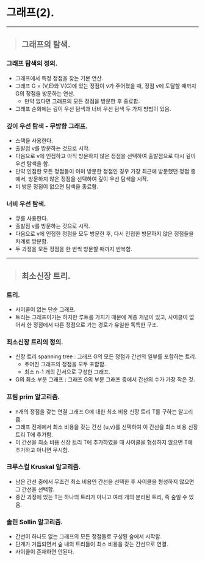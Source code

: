 
# 그래프(2).

-------------------------------------------------------------------------------------------------------------

> ## 그래프의 탐색.

### 그래프 탐색의 정의.
- 그래프에서 특정 정점을 찾는 기본 연산.
- 그래프 G = (V,E)와 V(G)에 있는 정점이 v가 주어졌을 때, 정점 v에 도달할 때까지 G의 정점을 방문하는 연산.
  - 만약 없다면 그래프의 모든 정점을 방문한 후 종료함. 
- 그래프 순회에는 깊이 우선 탐색과 너비 우선 탐색 두 가지 방법이 있음.

### 깊이 우선 탐색 - 무방향 그래프.
- 스택을 사용한다.
- 출발점 v를 방문하는 것으로 시작.
- 다음으로 v에 인접하고 아직 방문하지 않은 정점을 선택하여 출발점으로 다시 깊이 우선 탐색을 함.
- 만약 인접한 모든 정점들이 이미 방문한 정점인 경우 가장 최근에 방문했던 정점 중에서, 방문하지 않은 정점을 선택하여 깊이 우선 탐색을 시작.
- 미 방문 정점이 없으면 탐색을 종료함.

### 너비 우선 탐색.
- 큐를 사용한다.
- 출발점 v를 방문하는 것으로 시작.
- 다음으로 v에 인접한 정점을 모두 방문한 후, 다시 인접한 방문하지 않은 정점들을 차례로 방문함.
- 두 과정을 모든 정점을 한 번씩 방문할 때까지 반복함.

-------------------------------------------------------------------------------------------------------------

> ## 최소신장 트리.

### 트리.
- 사이클이 없는 단순 그래프.
- 트리는 그래프이기는 하지만 루트를 가지기 때문에 계층 개념이 있고, 사이클이 없어서 한 정점에서 다른 정점으로 가는 경로가 유일한 독특한 구조.

### 최소신장 트리의 정의.
- 신장 트리 spanning tree : 그래프 G의 모든 정점과 간선의 일부를 포함하는 트리.
  - 주어진 그래프의 정점을 모두 포함함.
  - 최소 n-1 개의 간서으로 구성한 그래프.
- G의 최소 부분 그래프 : 그래프 G의 부분 그래프 중에서 간선의 수가 가장 작은 것.

### 프림 prim 알고리즘.
- n개의 정점을 갖는 연결 그래프 G에 대한 최소 비용 신장 트리 T를 구하는 알고리즘.
- 그래프 전체에서 최소 비용을 갖는 간선 {u,v}를 선택하여 이 간선을 최소 비용 신장 트리 T에 추가함.
- 이 간선을 최소 비용 신장 트리 T에 추가하였을 때 사이클을 형성하지 않으면 T에 추가하고 아니면 무시함.

### 크루스컬 Kruskal 알고리즘.
- 남은 간선 중에서 무조건 최소 비용인 간선을 선택한 후 사이클을 형성하지 않으면 그 간선을 선택함.
- 중간 과정에 있는 T는 하나의 트리가 아니고 여러 개의 분리된 트리, 즉 숲일 수 있음.

### 솔린 Sollin 알고리즘.
- 간선이 하나도 없는 그래프의 모든 정점들로 구성된 숲에서 시작함.
- 단계가 거듭되면서 숲 내의 트리들이 최소 비용을 갖는 간선으로 연결.
- 사이클이 존재하면 안된다.










